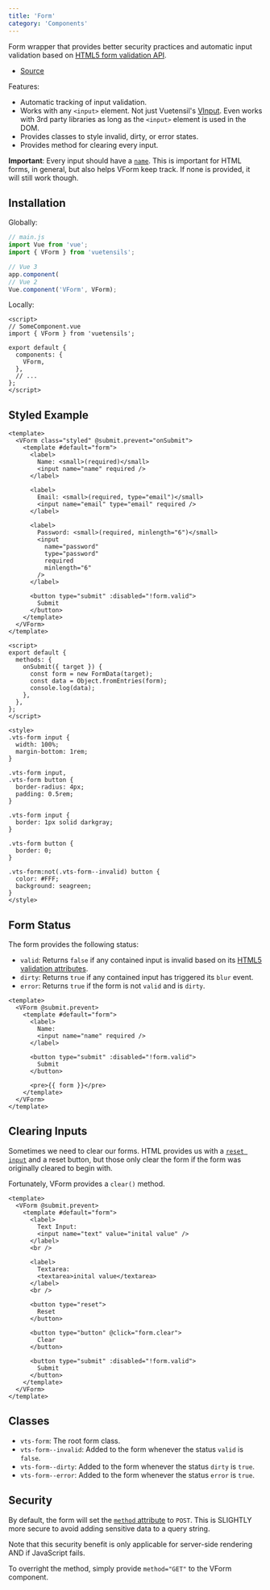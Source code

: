 ```yaml
---
title: 'Form'
category: 'Components'
---
```


Form wrapper that provides better security practices and automatic input validation based on [HTML5 form validation API](https://developer.mozilla.org/en-US/docs/Learn/Forms/Form_validation).

- [Source](https://github.com/AustinGil/vuetensils/blob/master/src/components/VForm/VForm.vue)

Features:

- Automatic tracking of input validation.
- Works with any `<input>` element. Not just Vuetensil's [VInput](https://vuetensils.stegosource.com/components/input.html). Even works with 3rd party libraries as long as the `<input>` element is used in the DOM.
- Provides classes to style invalid, dirty, or error states.
- Provides method for clearing every input.

**Important**: Every input should have a [`name`](https://www.w3schools.com/TAGS/att_input_name.asp). This is important for HTML forms, in general, but also helps VForm keep track. If none is provided, it will still work though.

## Installation

Globally:

```js
// main.js
import Vue from 'vue';
import { VForm } from 'vuetensils';

// Vue 3
app.component(
// Vue 2
Vue.component('VForm', VForm);
```

Locally:

```vue
<script>
// SomeComponent.vue
import { VForm } from 'vuetensils';

export default {
  components: {
    VForm,
  },
  // ...
};
</script>
```

## Styled Example

```vue live
<template>
  <VForm class="styled" @submit.prevent="onSubmit">
    <template #default="form">
      <label>
        Name: <small>(required)</small>
        <input name="name" required />
      </label>

      <label>
        Email: <small>(required, type="email")</small>
        <input name="email" type="email" required />
      </label>

      <label>
        Password: <small>(required, minlength="6")</small>
        <input
          name="password"
          type="password"
          required
          minlength="6"
        />
      </label>

      <button type="submit" :disabled="!form.valid">
        Submit
      </button>
    </template>
  </VForm>
</template>

<script>
export default {
  methods: {
    onSubmit({ target }) {
      const form = new FormData(target);
      const data = Object.fromEntries(form);
      console.log(data);
    },
  },
};
</script>

<style>
.vts-form input {
  width: 100%;
  margin-bottom: 1rem;
}

.vts-form input,
.vts-form button {
  border-radius: 4px;
  padding: 0.5rem;
}

.vts-form input {
  border: 1px solid darkgray;
}

.vts-form button {
  border: 0;
}

.vts-form:not(.vts-form--invalid) button {
  color: #FFF;
  background: seagreen;
}
</style>
```

## Form Status

The form provides the following status:

- `valid`: Returns `false` if any contained input is invalid based on its [HTML5 validation attributes](https://developer.mozilla.org/en-US/docs/Learn/Forms/Form_validation).
- `dirty`: Returns `true` if any contained input has triggered its `blur` event.
- `error`: Returns `true` if the form is not `valid` and is `dirty`.

```vue live
<template>
  <VForm @submit.prevent>
    <template #default="form">
      <label>
        Name:
        <input name="name" required />
      </label>

      <button type="submit" :disabled="!form.valid">
        Submit
      </button>

      <pre>{{ form }}</pre>
    </template>
  </VForm>
</template>
```

## Clearing Inputs

Sometimes we need to clear our forms. HTML provides us with a [`reset input`](https://www.w3schools.com/tags/att_input_type_reset.asp) and a reset button, but those only clear the form if the form was originally cleared to begin with.

Fortunately, VForm provides a `clear()` method.

```vue live
<template>
  <VForm @submit.prevent>
    <template #default="form">
      <label>
        Text Input:
        <input name="text" value="inital value" />
      </label>
      <br />

      <label>
        Textarea:
        <textarea>inital value</textarea>
      </label>
      <br />

      <button type="reset">
        Reset
      </button>

      <button type="button" @click="form.clear">
        Clear
      </button>

      <button type="submit" :disabled="!form.valid">
        Submit
      </button>
    </template>
  </VForm>
</template>
```

## Classes

- `vts-form`: The root form class.
- `vts-form--invalid`: Added to the form whenever the status `valid` is `false`.
- `vts-form--dirty`: Added to the form whenever the status `dirty` is `true`.
- `vts-form--error`: Added to the form whenever the status `error` is `true`.

## Security

By default, the form will set the [`method` attribute](https://developer.mozilla.org/en-US/docs/Learn/Forms/Sending_and_retrieving_form_data) to `POST`. This is SLIGHTLY more secure to avoid adding sensitive data to a query string.

Note that this security benefit is only applicable for server-side rendering AND if JavaScript fails.

To overright the method, simply provide `method="GET"` to the VForm component.
